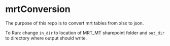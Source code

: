 # mrtConversion
The purpose of this repo is to convert mrt tables from xlsx to json. 

To Run: change `in_dir` to location of MRT_MT sharepoint folder and `out_dir` to directory where output should write. 
